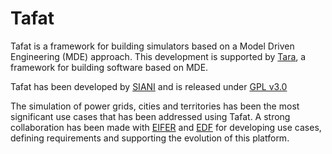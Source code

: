 # Tafat #

Tafat is a framework for building simulators based on a Model Driven Engineering (MDE) approach. This development is supported by [Tara](https://bitbucket.org/siani/tara), a framework for building software based on MDE.

Tafat has been developed by [SIANI](http://www.siani.es) and is released under [GPL v3.0](http://www.gnu.org/licenses/gpl-3.0.en.html)

The simulation of power grids, cities and territories has been the most significant use cases that has been addressed using Tafat. A strong collaboration has been made with [EIFER](https://www.eifer.org/) and [EDF](https://www.edf.fr/) for developing use cases, defining requirements and supporting the evolution of this platform.